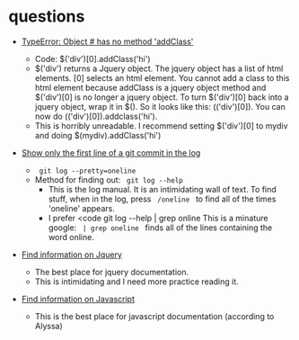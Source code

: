 questions
=========

- [TypeError: Object #<HTMLDivElement> has no method 'addClass'](http://stackoverflow.com/questions/6409039/jquery-each-this)
   - Code: $('div')[0].addClass('hi')
   - $('div') returns a Jquery object. The jquery object has a list of html elements. [0] selects an html element.  You cannot add a class to this html element because addClass is a jquery object method and $('div')[0] is no longer a jquery object.  To turn $('div')[0] back into a jquery object, wrap it in $().  So it looks like this: $($('div')[0]).  You can now do $($('div')[0]).addclass('hi').  
   - This is horribly unreadable. I recommend setting $('div')[0] to mydiv and doing $(mydiv).addClass('hi')  

- [Show only the first line of a git commit in the log]()
   - <code> git log --pretty=oneline </code>
   - Method for finding out: <code> git log --help </code>  
      - This is the log manual. It is an intimidating wall of text. To find stuff, when in the log, press <code> /oneline </code> to find all of the times  'oneline' appears.  
      - I prefer <code git log --help | grep online </code>  This is a minature google:  <code> | grep oneline </code> finds all of the lines containing the word online.

- [Find information on Jquery](http://jquery.com/)
  - The best place for jquery documentation.
  - This is intimidating and I need more practice reading it. 
 
- [Find information on Javascript](https://developer.mozilla.org/en-US/docs/Web/JavaScript)
   - This is the best place for javascript documentation (according to Alyssa) 
 

